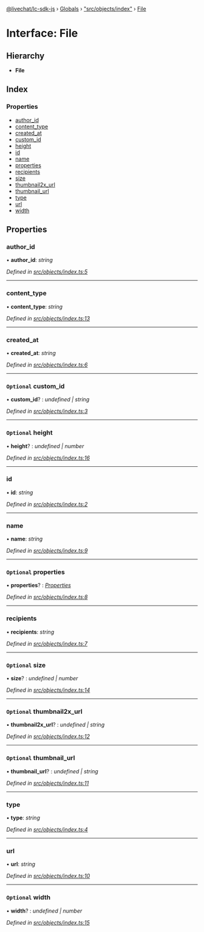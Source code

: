 [@livechat/lc-sdk-js](../README.md) › [Globals](../globals.md) › ["src/objects/index"](../modules/_src_objects_index_.md) › [File](_src_objects_index_.file.md)

# Interface: File

## Hierarchy

* **File**

## Index

### Properties

* [author_id](_src_objects_index_.file.md#author_id)
* [content_type](_src_objects_index_.file.md#content_type)
* [created_at](_src_objects_index_.file.md#created_at)
* [custom_id](_src_objects_index_.file.md#optional-custom_id)
* [height](_src_objects_index_.file.md#optional-height)
* [id](_src_objects_index_.file.md#id)
* [name](_src_objects_index_.file.md#name)
* [properties](_src_objects_index_.file.md#optional-properties)
* [recipients](_src_objects_index_.file.md#recipients)
* [size](_src_objects_index_.file.md#optional-size)
* [thumbnail2x_url](_src_objects_index_.file.md#optional-thumbnail2x_url)
* [thumbnail_url](_src_objects_index_.file.md#optional-thumbnail_url)
* [type](_src_objects_index_.file.md#type)
* [url](_src_objects_index_.file.md#url)
* [width](_src_objects_index_.file.md#optional-width)

## Properties

###  author_id

• **author_id**: *string*

*Defined in [src/objects/index.ts:5](https://github.com/livechat/lc-sdk-js/blob/d0a32c0/src/objects/index.ts#L5)*

___

###  content_type

• **content_type**: *string*

*Defined in [src/objects/index.ts:13](https://github.com/livechat/lc-sdk-js/blob/d0a32c0/src/objects/index.ts#L13)*

___

###  created_at

• **created_at**: *string*

*Defined in [src/objects/index.ts:6](https://github.com/livechat/lc-sdk-js/blob/d0a32c0/src/objects/index.ts#L6)*

___

### `Optional` custom_id

• **custom_id**? : *undefined | string*

*Defined in [src/objects/index.ts:3](https://github.com/livechat/lc-sdk-js/blob/d0a32c0/src/objects/index.ts#L3)*

___

### `Optional` height

• **height**? : *undefined | number*

*Defined in [src/objects/index.ts:16](https://github.com/livechat/lc-sdk-js/blob/d0a32c0/src/objects/index.ts#L16)*

___

###  id

• **id**: *string*

*Defined in [src/objects/index.ts:2](https://github.com/livechat/lc-sdk-js/blob/d0a32c0/src/objects/index.ts#L2)*

___

###  name

• **name**: *string*

*Defined in [src/objects/index.ts:9](https://github.com/livechat/lc-sdk-js/blob/d0a32c0/src/objects/index.ts#L9)*

___

### `Optional` properties

• **properties**? : *[Properties](_src_objects_index_.properties.md)*

*Defined in [src/objects/index.ts:8](https://github.com/livechat/lc-sdk-js/blob/d0a32c0/src/objects/index.ts#L8)*

___

###  recipients

• **recipients**: *string*

*Defined in [src/objects/index.ts:7](https://github.com/livechat/lc-sdk-js/blob/d0a32c0/src/objects/index.ts#L7)*

___

### `Optional` size

• **size**? : *undefined | number*

*Defined in [src/objects/index.ts:14](https://github.com/livechat/lc-sdk-js/blob/d0a32c0/src/objects/index.ts#L14)*

___

### `Optional` thumbnail2x_url

• **thumbnail2x_url**? : *undefined | string*

*Defined in [src/objects/index.ts:12](https://github.com/livechat/lc-sdk-js/blob/d0a32c0/src/objects/index.ts#L12)*

___

### `Optional` thumbnail_url

• **thumbnail_url**? : *undefined | string*

*Defined in [src/objects/index.ts:11](https://github.com/livechat/lc-sdk-js/blob/d0a32c0/src/objects/index.ts#L11)*

___

###  type

• **type**: *string*

*Defined in [src/objects/index.ts:4](https://github.com/livechat/lc-sdk-js/blob/d0a32c0/src/objects/index.ts#L4)*

___

###  url

• **url**: *string*

*Defined in [src/objects/index.ts:10](https://github.com/livechat/lc-sdk-js/blob/d0a32c0/src/objects/index.ts#L10)*

___

### `Optional` width

• **width**? : *undefined | number*

*Defined in [src/objects/index.ts:15](https://github.com/livechat/lc-sdk-js/blob/d0a32c0/src/objects/index.ts#L15)*
